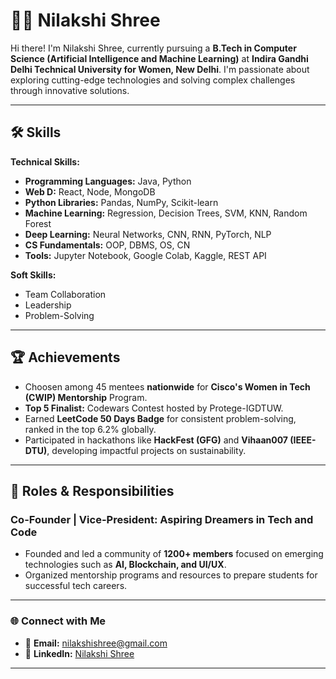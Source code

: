 # 👩‍💻 Nilakshi Shree  

Hi there! I'm Nilakshi Shree, currently pursuing a **B.Tech in Computer Science (Artificial Intelligence and Machine Learning)** at **Indira Gandhi Delhi Technical University for Women, New Delhi**. I'm passionate about exploring cutting-edge technologies and solving complex challenges through innovative solutions.

---

## 🛠 Skills  

**Technical Skills:**  
- **Programming Languages:** Java, Python
- **Web D:** React, Node, MongoDB
- **Python Libraries:** Pandas, NumPy, Scikit-learn  
- **Machine Learning:** Regression, Decision Trees, SVM, KNN, Random Forest  
- **Deep Learning:** Neural Networks, CNN, RNN, PyTorch, NLP  
- **CS Fundamentals:** OOP, DBMS, OS, CN  
- **Tools:** Jupyter Notebook, Google Colab, Kaggle, REST API  

**Soft Skills:**  
- Team Collaboration  
- Leadership  
- Problem-Solving 

---

## 🏆 Achievements  

- Choosen among 45 mentees **nationwide** for **Cisco's Women in Tech (CWIP) Mentorship** Program.
- **Top 5 Finalist:** Codewars Contest hosted by Protege-IGDTUW.  
- Earned **LeetCode 50 Days Badge** for consistent problem-solving, ranked in the top 6.2% globally.  
- Participated in hackathons like **HackFest (GFG)** and **Vihaan007 (IEEE-DTU)**, developing impactful projects on sustainability.

---

## 🤝 Roles & Responsibilities  

### **Co-Founder | Vice-President**: Aspiring Dreamers in Tech and Code  
- Founded and led a community of **1200+ members** focused on emerging technologies such as **AI, Blockchain, and UI/UX**.  
- Organized mentorship programs and resources to prepare students for successful tech careers.  

---

### 🌐 Connect with Me  

- 📧 **Email:** nilakshishree@gmail.com  
- 💼 **LinkedIn:** [Nilakshi Shree](www.linkedin.com/in/nilakshi-shree)

---
